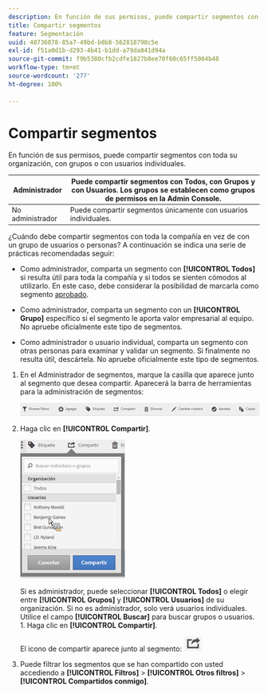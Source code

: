 ```yaml
---
description: En función de sus permisos, puede compartir segmentos con toda su organización, con grupos o con usuarios individuales.
title: Compartir segmentos
feature: Segmentación
uuid: 48736078-85a7-49bd-b8b8-562818798c5e
exl-id: f51a0d1b-d293-4b41-b1dd-a79da841d94a
source-git-commit: f9b5380cfb2cdfe1827b8ee70f60c65ff5004b48
workflow-type: tm+mt
source-wordcount: '277'
ht-degree: 100%

---
```


# Compartir segmentos

En función de sus permisos, puede compartir segmentos con toda su organización, con grupos o con usuarios individuales.

| Administrador | Puede compartir segmentos con Todos, con Grupos y con Usuarios. Los grupos se establecen como grupos de permisos en la Admin Console. |
|---|---|
| No administrador | Puede compartir segmentos únicamente con usuarios individuales. |

¿Cuándo debe compartir segmentos con toda la compañía en vez de con un grupo de usuarios o personas? A continuación se indica una serie de prácticas recomendadas seguir:

* Como administrador, comparta un segmento con **[!UICONTROL Todos]** si resulta útil para toda la compañía y si todos se sienten cómodos al utilizarlo. En este caso, debe considerar la posibilidad de marcarla como segmento [aprobado](/help/components/segmentation/segmentation-workflow/seg-approve.md).

* Como administrador, comparta un segmento con un **[!UICONTROL Grupo]** específico si el segmento le aporta valor empresarial al equipo. No apruebe oficialmente este tipo de segmentos.
* Como administrador o usuario individual, comparta un segmento con otras personas para examinar y validar un segmento. Si finalmente no resulta útil, descártela. No apruebe oficialmente este tipo de segmentos.

1. En el Administrador de segmentos, marque la casilla que aparece junto al segmento que desea compartir. Aparecerá la barra de herramientas para la administración de segmentos:

   ![](assets/segment_mgmt_toolbar.png)

1. Haga clic en **[!UICONTROL Compartir]**.

   ![](assets/sharing_segments.png)

   Si es administrador, puede seleccionar **[!UICONTROL Todos]** o elegir entre **[!UICONTROL Grupos]** y **[!UICONTROL Usuarios]** de su organización. Si no es administrador, solo verá usuarios individuales. Utilice el campo **[!UICONTROL Buscar]** para buscar grupos o usuarios. 1. Haga clic en **[!UICONTROL Compartir]**.

   El icono de compartir aparece junto al segmento:  ![](assets/share_icon.png)

1. Puede filtrar los segmentos que se han compartido con usted accediendo a **[!UICONTROL Filtros]** > **[!UICONTROL Otros filtros]** > **[!UICONTROL Compartidos conmigo]**.
